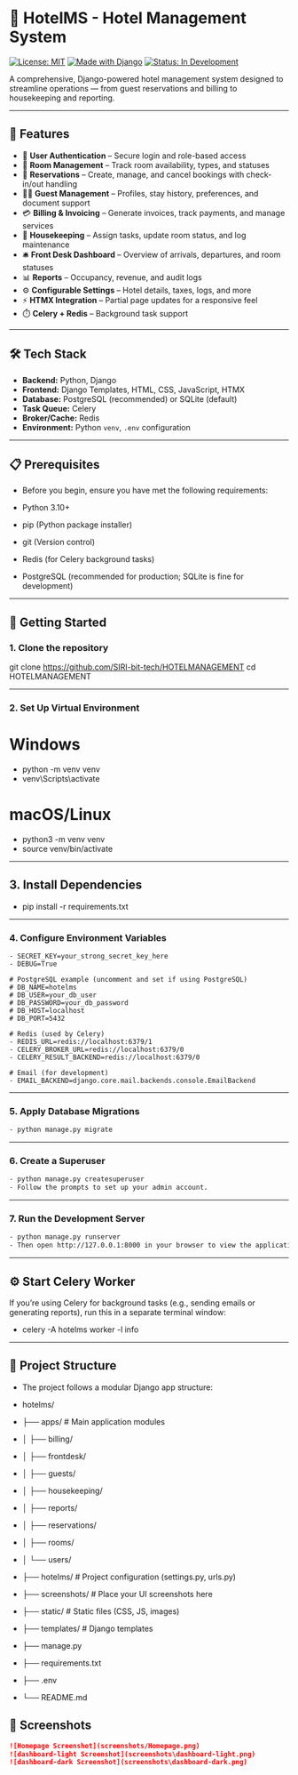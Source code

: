 # 🏨 HotelMS - Hotel Management System

[![License: MIT](https://img.shields.io/badge/License-MIT-blue.svg)](https://opensource.org/licenses/MIT)
[![Made with Django](https://img.shields.io/badge/Django-4.x-success)](https://www.djangoproject.com/)
[![Status: In Development](https://img.shields.io/badge/status-active-green)]()


A comprehensive, Django-powered hotel management system designed to streamline operations — from guest reservations and billing to housekeeping and reporting.

---

## 🌟 Features

- 🔐 **User Authentication** – Secure login and role-based access
- 🏨 **Room Management** – Track room availability, types, and statuses
- 📅 **Reservations** – Create, manage, and cancel bookings with check-in/out handling
- 🧍‍♂️ **Guest Management** – Profiles, stay history, preferences, and document support
- 💳 **Billing & Invoicing** – Generate invoices, track payments, and manage services
- 🧹 **Housekeeping** – Assign tasks, update room status, and log maintenance
- 🛎️ **Front Desk Dashboard** – Overview of arrivals, departures, and room statuses
- 📊 **Reports** – Occupancy, revenue, and audit logs
- ⚙️ **Configurable Settings** – Hotel details, taxes, logs, and more
- ⚡ **HTMX Integration** – Partial page updates for a responsive feel
- ⏱️ **Celery + Redis** – Background task support

---

## 🛠️ Tech Stack

- **Backend:** Python, Django
- **Frontend:** Django Templates, HTML, CSS, JavaScript, HTMX
- **Database:** PostgreSQL (recommended) or SQLite (default)
- **Task Queue:** Celery
- **Broker/Cache:** Redis
- **Environment:** Python `venv`, `.env` configuration

---

## 📋 Prerequisites
- Before you begin, ensure you have met the following requirements:

- Python 3.10+

- pip (Python package installer)

- git (Version control)

- Redis (for Celery background tasks)

- PostgreSQL (recommended for production; SQLite is fine for development)

---

## 🚀 Getting Started

### 1. Clone the repository


git clone https://github.com/SIRI-bit-tech/HOTELMANAGEMENT
cd HOTELMANAGEMENT

---

### 2. Set Up Virtual Environment

# Windows
- python -m venv venv
- venv\Scripts\activate

# macOS/Linux
- python3 -m venv venv
- source venv/bin/activate

---

## 3. Install Dependencies
- pip install -r requirements.txt

---

### 4. Configure Environment Variables

```env 
- SECRET_KEY=your_strong_secret_key_here
- DEBUG=True

# PostgreSQL example (uncomment and set if using PostgreSQL)
# DB_NAME=hotelms
# DB_USER=your_db_user
# DB_PASSWORD=your_db_password
# DB_HOST=localhost
# DB_PORT=5432

# Redis (used by Celery)
- REDIS_URL=redis://localhost:6379/1
- CELERY_BROKER_URL=redis://localhost:6379/0
- CELERY_RESULT_BACKEND=redis://localhost:6379/0

# Email (for development)
- EMAIL_BACKEND=django.core.mail.backends.console.EmailBackend
```
---

### 5. Apply Database Migrations

```bash
- python manage.py migrate
```
---

### 6. Create a Superuser

```bash
- python manage.py createsuperuser
- Follow the prompts to set up your admin account.
```

---

### 7. Run the Development Server

```bash
- python manage.py runserver
- Then open http://127.0.0.1:8000 in your browser to view the application.
```

---

## ⚙️ Start Celery Worker
If you’re using Celery for background tasks (e.g., sending emails or generating reports), run this in a separate terminal window:

- celery -A hotelms worker -l info

---

## 📁 Project Structure

- The project follows a modular Django app structure:


- hotelms/
- ├── apps/                   # Main application modules
- │   ├── billing/
- │   ├── frontdesk/
- │   ├── guests/
- │   ├── housekeeping/
- │   ├── reports/
- │   ├── reservations/
- │   ├── rooms/
- │   └── users/
- ├── hotelms/                # Project configuration (settings.py, urls.py)
- ├── screenshots/            # Place your UI screenshots here
- ├── static/                 # Static files (CSS, JS, images)
- ├── templates/              # Django templates
- ├── manage.py
- ├── requirements.txt
- ├── .env
- └── README.md

## 📸 Screenshots

```markdown
![Homepage Screenshot](screenshots/Homepage.png)
![dashboard-light Screenshot](screenshots\dashboard-light.png)
![dashboard-dark Screenshot](screenshots\dashboard-dark.png)
```
